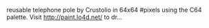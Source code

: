 reusable telephone pole by Crustolio in 64x64 #pixels using the C64 palette. Visit http://paint.lo4d.net/ to dr... 